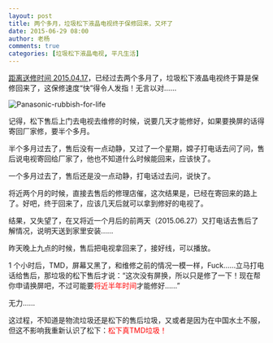 ```yaml
---
layout: post
title: 两个多月，垃圾松下液晶电视终于保修回来，又坏了
date: 2015-06-29 08:00
author: 老杨
comments: true
categories: [垃圾松下液晶电视, 平凡生活]
---
```

<a href="http://cyhour.com/166" target="_blank">距离送修时间 2015.04.17</a>，已经过去两个多月了，垃圾松下液晶电视终于算是保修回来了，这保修速度“快”得令人发指！无言以对……

<img src="//cyhour.com/wp-content/uploads/2015/06/Panasonic-rubbish-for-life.png" alt=" Panasonic-rubbish-for-life" />

<!--more-->

记得，松下售后上门去电视去维修的时候，说要几天才能修好，如果要换屏的话得寄回厂家修，要半个多月。

半个多月过去了，售后没有一点动静，又过了一个星期，嫦子打电话去问了问，售后说电视寄回给厂家了，他也不知道什么时候能回来，应该快了。

一个多月过去了，售后还是没一点动静，打电话过去问，说快了。

将近两个月的时候，直接去售后的修理店催，这次结果是，已经在寄回来的路上了。好吧，终于回来了，应该几天后就可以拿到修好的电视了。

结果，又失望了，在又将近一个月后的前两天（2015.06.27）又打电话去售后了解情况，说明天送到家里安装……

昨天晚上九点的时候，售后把电视拿回来了，接好线，可以播放。

1 个小时后，TMD，屏幕又黑了，和维修之前的情况一模一样，Fuck……立马打电话给售后，那垃圾的松下售后才说：“这次没有屏换，所以只是修了一下！现在帮你申请换屏吧，不过可能要<span style = "color:red;">将近半年时间</span>才能修好……”

无力……

这过程，不知道是物流垃圾还是松下的售后垃圾，又或者是因为在中国水土不服，但这不影响我重新认识了松下：<span style = "color:red;">松下真TMD垃圾！</span>
